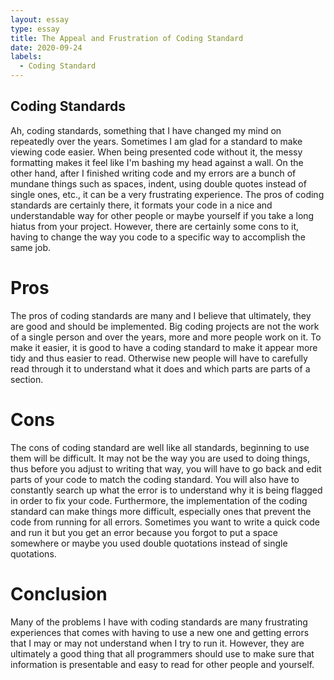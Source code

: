 ```yaml
--- 
layout: essay 
type: essay 
title: The Appeal and Frustration of Coding Standard
date: 2020-09-24 
labels: 
  - Coding Standard 
--- 
```

  
## Coding Standards 
Ah, coding standards, something that I have changed my mind on repeatedly over the years. Sometimes I am glad for a standard to make viewing code easier. When being presented code without it, the messy formatting makes it feel like I'm bashing my head against a wall. On the other hand, after I finished writing code and my errors are a bunch of mundane things such as spaces, indent, using double quotes instead of single ones, etc., it can be a very frustrating experience. The pros of coding standards are certainly there, it formats your code in a nice and understandable way for other people or maybe yourself if you take a long hiatus from your project. However, there are certainly some cons to it, having to change the way you code to a specific way to accomplish the same job.  

# Pros 
The pros of coding standards are many and I believe that ultimately, they are good and should be implemented. Big coding projects are not the work of a single person and over the years, more and more people work on it. To make it easier, it is good to have a coding standard to make it appear more tidy and thus easier to read. Otherwise new people will have to carefully read through it to understand what it does and which parts are parts of a section.  

# Cons 
The cons of coding standard are well like all standards, beginning to use them will be difficult. It may not be the way you are used to doing things, thus before you adjust to writing that way, you will have to go back and edit parts of your code to match the coding standard. You will also have to constantly search up what the error is to understand why it is being flagged in order to fix your code. Furthermore, the implementation of the coding standard can make things more difficult, especially ones that prevent the code from running for all errors. Sometimes you want to write a quick code and run it but you get an error because you forgot to put a space somewhere or maybe you used double quotations instead of single quotations.  

# Conclusion 
Many of the problems I have with coding standards are many frustrating experiences that comes with having to use a new one and getting errors that I may or may not understand when I try to run it. However, they are ultimately a good thing that all programmers should use to make sure that information is presentable and easy to read for other people and yourself. 
